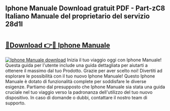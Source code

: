 ## Iphone Manuale Download gratuit PDF - Part-zC8 Italiano Manuale del proprietario del servizio 28d1l

# <h2><a href="http://dfb3vk6.blite.top/?on=Iphone+Manuale">🔗Download 👉🔴 Iphone Manuale</a></h2>

[![Iphone Manuale download](https://i.imgur.com/lujVjoI.png)](http://dfb3vk6.blite.top/?on=Iphone+Manuale)
Inizia il tuo viaggio oggi con Iphone Manuale! Questa guida per l'utente include una guida dettagliata per aiutarti a ottenere il massimo dal tuo Prodotto. Grazie per aver scelto noi! Divertiti ad esplorare le possibilità con il tuo nuovo Iphone Manuale! Questo Iphone Manuale è dotato di funzionalità complete per soddisfare le diverse esigenze. Partiamo dal presupposto che Iphone Manuale sia stata una guida cruciale nel tuo viaggio verso la padronanza dell'utilizzo del tuo nuovo dispositivo. In caso di domande o dubbi, contattare il nostro team di supporto.
